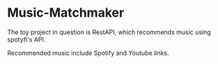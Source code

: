 # Music-Matchmaker
The toy project in question is RestAPI, which recommends music using spotyfi's API.

Recommended music include Spotify and Youtube links.
